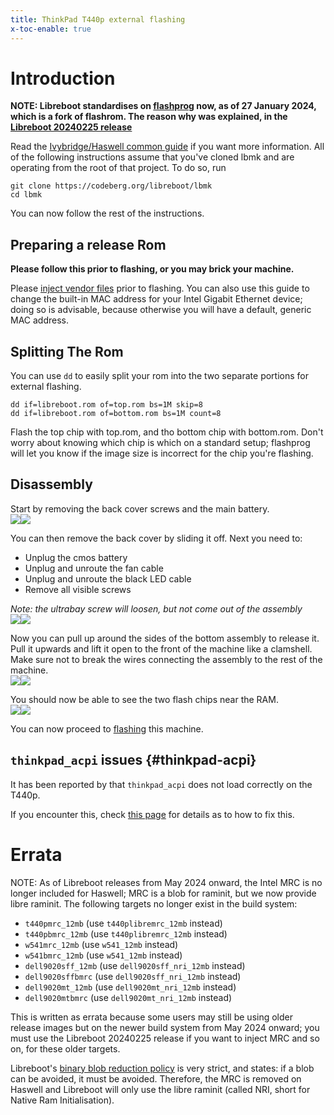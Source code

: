 ```yaml
---
title: ThinkPad T440p external flashing
x-toc-enable: true
---
```


Introduction
============

**NOTE: Libreboot standardises on [flashprog](https://flashprog.org/wiki/Flashprog)
now, as of 27 January 2024, which is a fork of flashrom.
The reason why was explained, in
the [Libreboot 20240225 release](../../news/libreboot20240225.md#flashprog-now-used-instead-of-flashrom)**

Read the [Ivybridge/Haswell common guide](ivy_has_common) if you want more information.
All of the following instructions assume that you've cloned lbmk and are operating from the
root of that project. To do so, run

	git clone https://codeberg.org/libreboot/lbmk
	cd lbmk

You can now follow the rest of the instructions.

Preparing a release Rom
-----------------------

**Please follow this prior to flashing, or you may brick your machine.**

Please [inject vendor files](ivy_has_common) prior to flashing. You can also
use this guide to change the built-in MAC address for your Intel Gigabit
Ethernet device; doing so is advisable, because otherwise you will have a
default, generic MAC address.

Splitting The Rom
-----------------

You can use `dd` to easily split your rom into the two separate portions for
external flashing.

	dd if=libreboot.rom of=top.rom bs=1M skip=8
	dd if=libreboot.rom of=bottom.rom bs=1M count=8

Flash the top chip with top.rom, and tho bottom chip with bottom.rom.
Don't worry about knowing which chip is which on a standard setup; flashprog will let you know if the 
image size is incorrect for the chip you're flashing.


Disassembly
-----------

Start by removing the back cover screws and the main battery.\
<img tabindex=1 src="https://av.libreboot.org/board/t440p/t440p_back.jpg" /><span class="f"><img src="https://av.libreboot.org/board/t440p/t440p_back_orig.jpg" /></span>

You can then remove the back cover by sliding it off.
Next you need to:

+ Unplug the cmos battery
+ Unplug and unroute the fan cable
+ Unplug and unroute the black LED cable
+ Remove all visible screws

*Note: the ultrabay screw will loosen, but not come out of the assembly*\
<img tabindex=1 src="https://av.libreboot.org/board/t440p/t440p_nocover.jpg" /><span class="f"><img src="https://av.libreboot.org/board/t440p/t440p_nocover_orig.jpg" /></span>

Now you can pull up around the sides of the bottom assembly to release it.
Pull it upwards and lift it open to the front of the machine like a clamshell.
Make sure not to break the wires connecting the assembly to the rest of the machine.\
<img tabindex=1 src="https://av.libreboot.org/board/t440p/t440p_open.jpg" /><span class="f"><img src="https://av.libreboot.org/board/t440p/t440p_open_orig.jpg" /></span>

You should now be able to see the two flash chips near the RAM.\
<img tabindex=1 src="https://av.libreboot.org/board/t440p/t440p_chipLocation.jpg" /><span class="f"><img src="https://av.libreboot.org/board/t440p/t440p_chipLocation_orig.jpg" /></span>

You can now proceed to [flashing](/docs/install/spi.html) this machine.

`thinkpad_acpi` issues {#thinkpad-acpi}
---------------------------------------

It has been reported by that `thinkpad_acpi` does not load correctly on the T440p.

If you encounter this, check [this page](../../faq.md#thinkpad-acpi)
for details as to how to fix this.

Errata
======

NOTE: As of Libreboot releases from May 2024 onward, the Intel MRC is no longer
included for Haswell; MRC is a blob for raminit, but we now provide libre
raminit. The following targets no longer exist in the build system:

* `t440pmrc_12mb` (use `t440plibremrc_12mb` instead)
* `t440pbmrc_12mb` (use `t440plibremrc_12mb` instead)
* `w541mrc_12mb` (use `w541_12mb` instead)
* `w541bmrc_12mb` (use `w541_12mb` instead)
* `dell9020sff_12mb` (use `dell9020sff_nri_12mb` instead)
* `dell9020sffbmrc` (use `dell9020sff_nri_12mb` instead)
* `dell9020mt_12mb` (use `dell9020mt_nri_12mb` instead)
* `dell9020mtbmrc` (use `dell9020mt_nri_12mb` instead)

This is written as errata because some users may still be using older release
images but on the newer build system from May 2024 onward; you must use the
Libreboot 20240225 release if you want to inject MRC and so on, for these older
targets.

Libreboot's [binary blob reduction policy](../../news/policy) is very strict,
and states: if a blob can be avoided, it must be avoided. Therefore, the MRC
is removed on Haswell and Libreboot will only use the libre raminit (called
NRI, short for Native Ram Initialisation).
